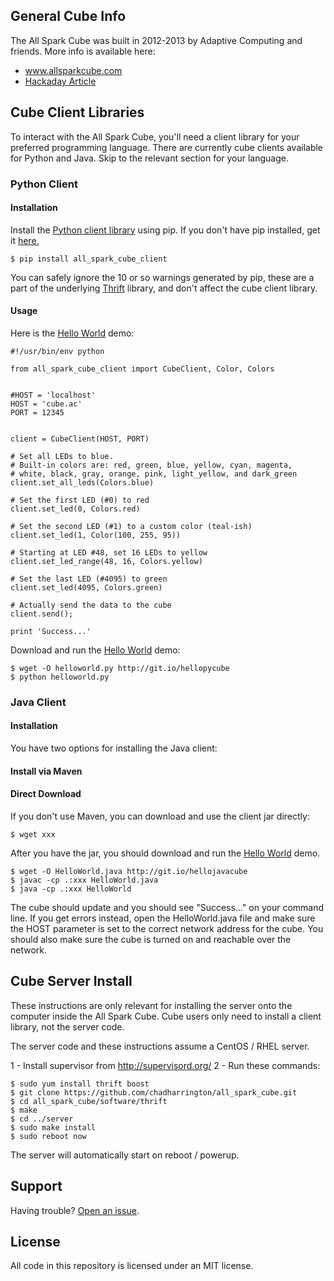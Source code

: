 ## General Cube Info

The All Spark Cube was built in 2012-2013 by Adaptive Computing and friends. More 
info is available here:
* www.allsparkcube.com
* [Hackaday Article](http://hackaday.com/2012/10/21/4096-leds-means-the-biggest-led-cube-ever/)

## Cube Client Libraries

To interact with the All Spark Cube, you'll need a client library for your 
preferred programming language. There are currently cube clients available for 
Python and Java. Skip to the relevant section for your language.

### Python Client 

#### Installation

Install the [Python client library](https://pypi.python.org/pypi/all_spark_cube_client/)
using pip. If you don't have pip installed, get it 
[here.](http://www.pip-installer.org/en/latest/installing.html)

`$ pip install all_spark_cube_client`

You can safely ignore the 10 or so warnings generated by pip, these are a 
part of the underlying [Thrift](http://thrift.apache.org/) library, and don't
affect the cube client library.

#### Usage
Here is the [Hello World](https://github.com/chadharrington/all_spark_cube/blob/master/software/clients/python_client/examples/helloworld.py) demo:
```
#!/usr/bin/env python

from all_spark_cube_client import CubeClient, Color, Colors


#HOST = 'localhost'
HOST = 'cube.ac'
PORT = 12345


client = CubeClient(HOST, PORT)

# Set all LEDs to blue. 
# Built-in colors are: red, green, blue, yellow, cyan, magenta, 
# white, black, gray, orange, pink, light_yellow, and dark_green
client.set_all_leds(Colors.blue)

# Set the first LED (#0) to red
client.set_led(0, Colors.red)

# Set the second LED (#1) to a custom color (teal-ish)
client.set_led(1, Color(100, 255, 95))

# Starting at LED #48, set 16 LEDs to yellow
client.set_led_range(48, 16, Colors.yellow)

# Set the last LED (#4095) to green
client.set_led(4095, Colors.green)

# Actually send the data to the cube
client.send();  

print 'Success...'
```
Download and run the [Hello World](https://github.com/chadharrington/all_spark_cube/blob/master/software/clients/python_client/examples/helloworld.py) demo:

```
$ wget -O helloworld.py http://git.io/hellopycube
$ python helloworld.py
```


### Java Client 

#### Installation

You have two options for installing the Java client:

#### Install via Maven

#### Direct Download 
If you don't use Maven, you can download and use the client jar directly:

`$ wget xxx`

After you have the jar, you should download and run the [Hello World](https://github.com/chadharrington/all_spark_cube/blob/master/software/clients/java_client/examples/HelloWorld.java) demo. 

```
$ wget -O HelloWorld.java http://git.io/hellojavacube
$ javac -cp .:xxx HelloWorld.java
$ java -cp .:xxx HelloWorld
```
The cube should update and you should see "Success..." on your command line. If 
you get errors instead, open the HelloWorld.java file and make sure the HOST 
parameter is set to the correct network address for the cube. You should also 
make sure the cube is turned on and reachable over the network.


## Cube Server Install
These instructions are only relevant for installing the server onto the computer 
inside the All Spark Cube. Cube users only need to install a client library, not
the server code.

The server code and these instructions assume a CentOS / RHEL server.

1 - Install supervisor from http://supervisord.org/
2 - Run these commands:

```    
$ sudo yum install thrift boost
$ git clone https://github.com/chadharrington/all_spark_cube.git
$ cd all_spark_cube/software/thrift
$ make
$ cd ../server
$ sudo make install
$ sudo reboot now
```

The server will automatically start on reboot / powerup.

## Support

Having trouble? [Open an issue](https://github.com/chadharrington/all_spark_cube/issues).

## License

All code in this repository is licensed under an MIT license.

